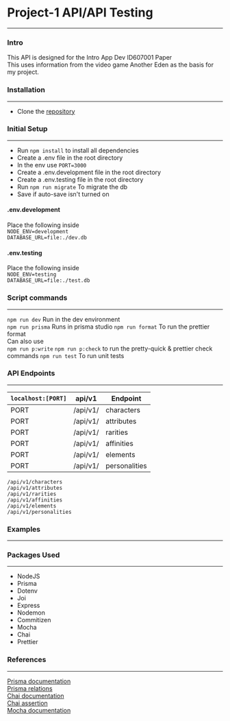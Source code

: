 # Project-1 API/API Testing
----
### Intro
This API is designed for the Intro App Dev ID607001 Paper  
This uses information from the video game Another Eden as the basis for my project.  

### Installation
----
* Clone the [repository](https://github.com/otago-polytechnic-bit-courses/s1-23-id607001-project-1-node-js-rest-api-DSmith575.git)

### Initial Setup
----
* Run `npm install` to install all dependencies 
* Create a .env file in the root directory  
* In the env use `PORT=3000`  
* Create a .env.development file in the root directory  
* Create a .env.testing file in the root directory  
* Run `npm run migrate` To migrate the db  
* Save if auto-save isn't turned on

#### .env.development  
Place the following inside  
`NODE_ENV=development`  
`DATABASE_URL=file:./dev.db`  

#### .env.testing  
Place the following inside  
`NODE_ENV=testing`  
`DATABASE_URL=file:./test.db`




### Script commands
----
`npm run dev` Run in the dev environment  
`npm run prisma` Runs in prisma studio
`npm run format` To run the prettier format  
Can also use  
`npm run p:write` `npm run p:check` to run the pretty-quick & prettier check commands
`npm run test` To run unit tests

### API Endpoints
----
| `localhost:[PORT]` | api/v1 | Endpoint |
| --- | --- | --- |
| PORT | /api/v1/ | characters |
| PORT | /api/v1/ | attributes |
| PORT | /api/v1/ | rarities |
| PORT | /api/v1/ | affinities |
| PORT | /api/v1/ | elements |
| PORT | /api/v1/ | personalities |  

`/api/v1/characters`  
`/api/v1/attributes`  
`/api/v1/rarities`  
`/api/v1/affinities`  
`/api/v1/elements`  
`/api/v1/personalities`

### Examples
----


### Packages Used
----
* NodeJS  
* Prisma  
* Dotenv  
* Joi  
* Express  
* Nodemon  
* Commitizen
* Mocha  
* Chai  
* Prettier

### References
----
[Prisma documentation](https://www.prisma.io/docs/concepts/components/prisma-schema)  
[Prisma relations](https://www.prisma.io/docs/concepts/components/prisma-schema/relations)  
[Chai documentation](https://www.chaijs.com/guide/)  
[Chai assertion](https://www.chaijs.com/guide/styles/)  
[Mocha documentation](https://mochajs.org/api/mocha)  
